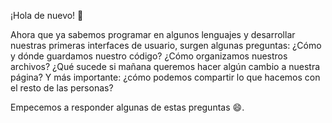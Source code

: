 ¡Hola de nuevo! :wave: 

Ahora que ya sabemos programar en algunos lenguajes y desarrollar nuestras primeras interfaces de usuario, surgen algunas preguntas: ¿Cómo y dónde guardamos nuestro código? ¿Cómo organizamos nuestros archivos? ¿Qué sucede si mañana queremos hacer algún cambio a nuestra página? Y más importante: ¿cómo podemos compartir lo que hacemos con el resto de las personas? 

Empecemos a responder algunas de estas preguntas :smile:.